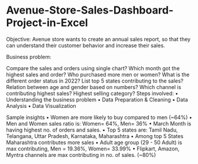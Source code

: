 # Avenue-Store-Sales-Dashboard-Project-in-Excel
Objective: Avenue store wants to create an annual sales report, so that they can understand their customer behavior and increase their sales.

Business problem:

Compare the sales and orders using single chart?
Which month got the highest sales and order?
Who purchased more men or women?
What is the different order status in 2022?
List top 5 states contributing to the sales?
Relation between age and gender based on numbers?
Which channel is contributing highest sales?
Highest selling category?
Steps involved: • Understanding the business problem • Data Preparation & Cleaning • Data Analysis • Data Visualization

Sample insights • Women are more likely to buy compared to men (~64%) • Men and Women sales ratio is: Women= 64%, Men= 36% • March Month is having highest no. of orders and sales. • Top 5 states are: Tamil Nadu, Telangana, Uttar Pradesh, Karnataka, Maharashtra • Among top 5 States Maharashtra contributes more sales • Adult age group (29 - 50 Adult) is max contributing, Men = 19.36%, Women= 33.99% • Flipkart, Amazon, Myntra channels are max contributing in no. of sales. (~80%)
